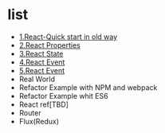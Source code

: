 # list

- [1.React-Quick start in old way](https://github.com/tyr-liu/blog/blob/master/react-step-by-step/1.React-Quick%20start%20in%20old%20way.md)
- [2.React Properties](https://github.com/tyr-liu/blog/blob/master/react-step-by-step/2.React%20Properties.md)
- [3.React State](https://github.com/tyr-liu/blog/blob/master/react-step-by-step/3.React%20State.md)
- [4.React Event](https://github.com/tyr-liu/blog/blob/master/react-step-by-step/4.React%20Event.md)
- [5.React Event](https://github.com/tyr-liu/blog/blob/master/react-step-by-step/5.ECMAscript.md)
- Real World
- Refactor Example with NPM and webpack
- Refactor Example whit ES6
- React ref[TBD]
- Router
- Flux(Redux)
